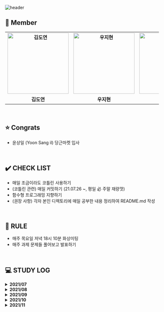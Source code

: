 ![header](https://capsule-render.vercel.app/api?type=waving&color=gradient&customColorList=10&height=320&section=header&text=Kotlism&fontSize=90&fontAlignY=35&desc=🐇%20Let's%20study%20Kotlin%20together!&descAlignY=60)


 ## 👋 **Member**

<table align="center" style="font-weight : bold">
    <tr>
        <td align="center">
            <a href="https://github.com/DyeonKim">                 
                <img alt="김도연" src="https://avatars.githubusercontent.com/DyeonKim" width="200" />            
            </a>
        </td>
        <td align="center">
            <a href="https://github.com/wjh51333">                 
                <img alt="우지현" src="https://avatars.githubusercontent.com/wjh51333" width="200" />            
            </a>
        </td>
        <td align="center">
            <a href="https://github.com/sangilyoon-dev">                 
                <img alt="윤상일" src="https://avatars.githubusercontent.com/sangilyoon-dev" width="200" />            
            </a>
        </td>
        <td align="center">
            <a href="https://github.com/eel0511">                 
                <img alt="이수형" src="https://avatars.githubusercontent.com/eel0511" width="200" />            
            </a>
        </td>
        <td align="center">
            <a href="https://github.com/Jueundev">                 
                <img alt="최주은" src="https://avatars.githubusercontent.com/Jueundev" width="200" />            
            </a>
        </td>
    </tr>
    <tr>
        <td align="center">김도연</td>
        <td align="center">우지현</td>
        <td align="center">🎉 윤상일</td>
        <td align="center">이수형</td>
        <td align="center">최주은</td>
    </tr>
</table>

<br />

## ⭐ **Congrats**
 - 윤상일 (Yoon Sang il) 당근마켓 입사

<br />

## ✔️ **CHECK LIST**  
- 매일 조금이라도 코틀린 사용하기  
- (코틀린 관련) 매일 커밋하기 (21.07.26 ~, 평일 必 주말 재량껏)  
- 함수형 프로그래밍 지향하기  
- (권장 사항) 각자 본인 디렉토리에 매일 공부한 내용 정리하여 README.md 작성
  

<br />

## 📌 **RULE**  
 - 매주 목요일 저녁 18시 10분 화상미팅  
 - 매주 과제 문제들 풀어보고 발표하기  

<br />

## 💻 STUDY LOG

<details markdown="1">
<summary><strong> 2021/07</strong></summary>

- 1주차 (2021/7/23 ~ 2021/07/30)

  [백준 알고리즘 단계별 문제풀이 ~20](https://www.acmicpc.net/step)

</details>



<details markdown="1">
<summary><strong> 2021/08</strong></summary>
<br>
<table style="text-aling:center">
    <thead>
        <tr align="center">
        	<th> </th>
    		<th>레벨</th>
    		<th>문제</th>
    		<th>유형</th>
    	</tr>
    </thead>
    <tbody>
        <tr align="center">
            <td rowspan="3">2주차<br>(2021/07/31 ~ 2021/08/06)</td>
            <td>Level 3</td>
            <td>
                <a href="https://programmers.co.kr/learn/courses/30/lessons/43162">
                    프로그래머스 네트워크
                </a>
            </td>
            <td>DFS/BFS</td>
        </tr>
        <tr align="center">
            <td>Level 2</td>
            <td>
                <a href="https://programmers.co.kr/learn/courses/30/lessons/72412">
                    프로그래머스 순위 검색
                </a>
            </td>
            <td>자료구조</td>
        </tr>
        <tr align="center">
            <td>Level 2</td>
            <td>
                <a href="https://programmers.co.kr/learn/courses/30/lessons/60057">
                    프로그래머스 문자열 압축
                </a>
            </td>
            <td>문자열</td>
        </tr>
        <tr align="center">
            <td rowspan="3">3주차<br>(2021/08/07 ~ 2021/08/13)</td>
            <td>실버 1</td>
            <td>
                <a href="https://www.acmicpc.net/problem/7576">
                    BOJ 7576 토마토
                </a>
            </td>
            <td>BFS</td>
        </tr>
        <tr align="center">
            <td>실버 2</td>
            <td>
                <a href="https://www.acmicpc.net/problem/1012">
                    BOJ 1012 유기농 배추
                </a>
            </td>
            <td>DFS/BFS</td>
        </tr>
        <tr align="center">
            <td>골드 5</td>
            <td>
                <a href="https://www.acmicpc.net/problem/2589">
                    BOJ 2589 보물섬
                </a>
            </td>
            <td>BFS</td>
        </tr>
        <tr align="center">
            <td rowspan="3">4주차<br>(2021/08/14 ~ 2021/08/20)</td>
            <td>골드 5</td>
            <td>
                <a href="https://www.acmicpc.net/problem/2800">
                    BOJ 2800 괄호제거
                </a>
            </td>
            <td>자료구조</td>
        </tr>
        <tr align="center">
            <td>실버 2</td>
            <td>
                <a href="https://www.acmicpc.net/problem/11279">
                    BOJ 11279 최대 힙
                </a>
            </td>
            <td>자료구조</td>
        </tr>
        <tr align="center">
            <td>골드 3</td>
            <td>
                <a href="https://www.acmicpc.net/problem/4256">
                    BOJ 4256 트리
                </a>
            </td>
            <td>트리, 분할정복</td>
        </tr>
        <tr align="center">
            <td rowspan="3">5주차<br>(2021/08/21 ~ 2021/08/27)</td>
            <td>실버 3</td>
            <td>
                <a href="https://www.acmicpc.net/problem/21275">
                    BOJ 21275 폰 호석만
                </a>
            </td>
            <td>수학</td>
        </tr>
        <tr align="center">
            <td>골드 5</td>
            <td>
                <a href="https://www.acmicpc.net/problem/19598">
                    BOJ 19598 최소 회의실 개수
                </a>
            </td>
            <td>그리디</td>
        </tr>
        <tr align="center">
            <td>실버 1</td>
            <td>
                <a href="https://www.acmicpc.net/problem/21317">
                    BOJ 21317 징검다리 건너기
                </a>
            </td>
            <td>DP</td>
        </tr>
    </tbody>
</table>


</details>


<details markdown="1">
<summary><strong> 2021/09</strong></summary>
<br>
<table style="text-aling:center">
    <thead>
        <tr align="center">
        	<th> </th>
    		<th>레벨</th>
    		<th>문제</th>
    		<th>유형</th>
    	</tr>
    </thead>
    <tbody>
        <tr align="center">
            <td rowspan="3">6주차<br>(2021/08/28 ~ 2021/09/03)</td>
            <td>골드 4</td>
            <td>
                <a href="https://www.acmicpc.net/problem/1915">
                    BOJ 1915 가장 큰 정사각형
                </a>
            </td>
            <td>DP</td>
        </tr>
        <tr align="center">
            <td>실버 1</td>
            <td>
                <a href="https://www.acmicpc.net/problem/10922">
                    BOJ 10922 겹치는 건 싫어
                </a>
            </td>
            <td>투 포인터</td>
        </tr>
        <tr align="center">
            <td>실버 1</td>
            <td>
                <a href="https://www.acmicpc.net/problem/21608">
                    BOJ 21608 상어 초등학교
                </a>
            </td>
            <td>구현</td>
        </tr>
        <tr align="center">
            <td rowspan="3">7주차<br>(2021/09/04 ~ 2021/09/11)</td>
            <td>골드 5</td>
            <td>
                <a href="https://www.acmicpc.net/problem/15686">
                    BOJ 15686 치킨 배달
                </a>
            </td>
            <td>브루트포스</td>
        </tr>
        <tr align="center">
            <td>골드 5</td>
            <td>
                <a href="https://www.acmicpc.net/problem/16234">
                    BOJ 16234 인구 이동
                </a>
            </td>
            <td>BFS, 구현, 시뮬레이션</td>
        </tr>
        <tr align="center">
            <td>골드 5</td>
            <td>
                <a href="https://www.acmicpc.net/problem/13023">
                    BOJ 13023 ABCDE
                </a>
            </td>
            <td>DFS</td>
        </tr>
        <tr align="center">
            <td rowspan="3">8주차<br>(2021/09/12 ~ 2021/09/19)</td>
            <td>골드 4</td>
            <td>
                <a href="https://www.acmicpc.net/problem/13397">
                    BOJ 13397 구간 나누기 2
                </a>
            </td>
            <td>이분 탐색</td>
        </tr>
        <tr align="center">
            <td>골드 4</td>
            <td>
                <a href="https://www.acmicpc.net/problem/2580">
                    BOJ 2580 스도쿠
                </a>
            </td>
            <td>백트래킹</td>
        </tr>
        <tr align="center">
            <td>골드 4</td>
            <td>
                <a href="https://www.acmicpc.net/problem/2374">
                    BOJ 2374 같은 수로 만들기
                </a>
            </td>
            <td>분할정복, 그리디</td>
        </tr>
        <tr align="center">
            <td rowspan="3">9주차<br>(2021/09/17 ~ 2021/09/23)</td>
            <td>골드 4</td>
            <td>
                <a href="https://www.acmicpc.net/problem/16916">
                    BOJ 16916 부분 문자열
                </a>
            </td>
            <td>문자열</td>
        </tr>
        <tr align="center">
            <td>골드 3</td>
            <td>
                <a href="https://www.acmicpc.net/problem/1918">
                    BOJ 1918 후위 표기식
                </a>
            </td>
            <td>자료구조</td>
        </tr>
        <tr align="center">
            <td>골드 5</td>
            <td>
                <a href="https://www.acmicpc.net/problem/7662">
                    BOJ 7662 이중 우선순위 큐
                </a>
            </td>
            <td>자료구조</td>
        </tr>
        <tr align="center">
            <td rowspan="3">10주차<br>(2021/09/24 ~ 2021/09/30)</td>
            <td>골드 2</td>
            <td>
                <a href="https://www.acmicpc.net/problem/2263">
                    BOJ 2263 트리의 순회
                </a>
            </td>
            <td>트리</td>
        </tr>
        <tr align="center">
            <td>골드 5</td>
            <td>
                <a href="https://www.acmicpc.net/problem/1747">
                    BOJ 1747 소수 & 팰린드롬
                </a>
            </td>
            <td>브루트포스, 에라토스테네스의 체</td>
        </tr>
    </tbody>
</table>


</details>


<details markdown="1">
<summary><strong> 2021/10</strong></summary>
<br>
<table style="text-aling:center">
    <thead>
        <tr align="center">
        	<th> </th>
    		<th>레벨</th>
    		<th>문제</th>
    		<th>유형</th>
    	</tr>
    </thead>
    <tbody>
        <tr align="center">
            <td rowspan="3">11주차<br>(2021/10/01 ~ 2021/10/07)</td>
            <td>골드 4</td>
            <td>
                <a href="https://www.acmicpc.net/problem/1715">
                    BOJ 1715 카드 정렬하기
                </a>
            </td>
            <td>그리디</td>
        </tr>
        <tr align="center">
            <td>실버 1</td>
            <td>
                <a href="https://www.acmicpc.net/problem/21317">
                    BOJ 21317 징검다리 건너기
                </a>
            </td>
            <td>DP</td>
        </tr>
        <tr align="center">
            <td>골드 3</td>
            <td>
                <a href="https://www.acmicpc.net/problem/10942">
                    BOJ 10942 팰린드롬?
                </a>
            </td>
            <td>DP</td>
        </tr>
        <tr align="center">
            <td rowspan="3">12주차<br>(2021/10/08 ~ 2021/10/15)</td>
            <td>골드 4</td>
            <td>
                <a href="https://www.acmicpc.net/problem/1806">
                    BOJ 1806 부분합
                </a>
            </td>
            <td>투 포인터</td>
        </tr>
        <tr align="center">
            <td>골드 1</td>
            <td>
                <a href="https://www.acmicpc.net/problem/21611">
                    BOJ 21611 마법사 상어와 블리자드
                </a>
            </td>
            <td>구현</td>
        </tr>
        <tr align="center">
            <td>골드 4</td>
            <td>
                <a href="https://www.acmicpc.net/problem/16932">
                    BOJ 16932 모양 만들기
                </a>
            </td>
            <td>그래프 탐색</td>
        </tr>
        <tr align="center">
            <td rowspan="3">14주차<br>(2021/10/23 ~ 2021/10/28)</td>
             <td>골드 5</td>
            <td>
                <a href="https://www.acmicpc.net/problem/14500">
                    BOJ 14500 테트로미노
                </a>
            </td>
            <td>완전탐색</td>
        </tr>
        <tr align="center">
            <td>골드 4</td>
            <td>
                <a href="https://www.acmicpc.net/problem/17144">
                    BOJ 17144 미세먼지 안녕!
                </a>
            </td>
            <td>시뮬레이션</td>
        </tr>
        <tr align="center">
            <td>골드 4</td>
            <td>
                <a href="https://www.acmicpc.net/problem/1477">
                    BOJ 1477 휴게소 세우기
                </a>
            </td>
            <td>이분탐색</td>
        </tr>
    </tbody>
</table>

</details>



<details markdown="1">
<summary><strong> 2021/11</strong></summary>
<br>
<table style="text-aling:center">
    <thead>
        <tr align="center">
        	<th> </th>
    		<th>레벨</th>
    		<th>문제</th>
    		<th>유형</th>
    	</tr>
    </thead>
    <tbody>
        <tr align="center">
            <td rowspan="3">15주차<br>(2021/10/29 ~ 2021/11/04)</td>
            <td>골드 2</td>
            <td>
                <a href="https://www.acmicpc.net/problem/17136">
                    BOJ 17136 색종이 붙이기
                </a>
            </td>
            <td>백트래킹</td>
        </tr>
        <tr align="center">
            <td>골드 4</td>
            <td>
                <a href="https://www.acmicpc.net/problem/1493">
                    BOJ 1493 박스 채우기
                </a>
            </td>
            <td>분할정복</td>
        </tr>
        <tr align="center">
            <td>골드 5</td>
            <td>
                <a href="https://www.acmicpc.net/problem/2671">
                    BOJ 2671 잠수함식별
                </a>
            </td>
            <td>문자열</td>
        </tr>
        <tr align="center">
            <td rowspan="3">16주차<br>(2021/11/05 ~ 2021/11/11)</td>
            <td>골드 5</td>
            <td>
                <a href="https://www.acmicpc.net/problem/2493">
                    BOJ 2493 탑
                </a>
            </td>
            <td>자료구조</td>
        </tr>
        <tr align="center">
            <td>골드 4</td>
            <td>
                <a href="https://www.acmicpc.net/problem/17255">
                    BOJ 17255 N으로 만들기
                </a>
            </td>
            <td>자료구조</td>
        </tr>
        <tr align="center">
            <td>골드 5</td>
            <td>
                <a href="https://www.acmicpc.net/problem/14675">
                    BOJ 14675 단절점과 단절선
                </a>
            </td>
            <td>트리</td>
        </tr>
        <tr align="center">
            <td rowspan="3">17주차<br>(2021/11/12 ~ 2021/11/18)</td>
             <td>골드 3</td>
            <td>
                <a href="https://www.acmicpc.net/problem/2109">
                    BOJ 2109 순회강연
                </a>
            </td>
            <td>그리디</td>
        </tr>
        <tr align="center">
            <td>골드 5</td>
            <td>
                <a href="https://www.acmicpc.net/problem/12865">
                    BOJ 12865 평범한 배낭
                </a>
            </td>
            <td>DP</td>
        </tr>
        <tr align="center">
            <td>골드 4</td>
            <td>
                <a href="https://www.acmicpc.net/problem/15961">
                    BOJ 15961 회전 초밥
                </a>
            </td>
            <td>투 포인터, 슬라이딩 윈도우</td>
        </tr>
        <tr align="center">
            <td rowspan="3">18주차<br>(2021/11/19 ~ 2021/11/25)</td>
             <td>골드 2</td>
            <td>
                <a href="https://www.acmicpc.net/problem/12100">
                    BOJ 12100 2048 (Easy)
                </a>
            </td>
            <td>구현</td>
        </tr>
        <tr align="center">
            <td>골드 4</td>
            <td>
                <a href="https://www.acmicpc.net/problem/17141">
                    BOJ 17141 연구소 2
                </a>
            </td>
            <td>그래프</td>
        </tr>
        <tr align="center">
            <td>골드 3</td>
            <td>
                <a href="https://www.acmicpc.net/problem/14391">
                    BOJ 14391 종이 조각
                </a>
            </td>
            <td>완전탐색</td>
        </tr>
    </tbody>
</table>

</details>
